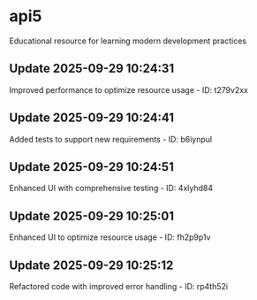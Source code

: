 # api5
Educational resource for learning modern development practices

## Update 2025-09-29 10:24:31
Improved performance to optimize resource usage - ID: t279v2xx


## Update 2025-09-29 10:24:41
Added tests to support new requirements - ID: b6iynpul


## Update 2025-09-29 10:24:51
Enhanced UI with comprehensive testing - ID: 4xlyhd84


## Update 2025-09-29 10:25:01
Enhanced UI to optimize resource usage - ID: fh2p9p1v


## Update 2025-09-29 10:25:12
Refactored code with improved error handling - ID: rp4th52i

